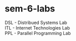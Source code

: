 # sem-6-labs

DSL - Distribued Systems Lab<br>
ITL - Internet Technologies Lab<br>
PPL - Parallel Programming Lab

